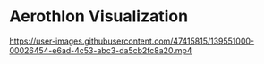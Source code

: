 # Aerothlon Visualization



https://user-images.githubusercontent.com/47415815/139551000-00026454-e6ad-4c53-abc3-da5cb2fc8a20.mp4

